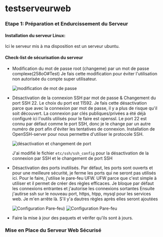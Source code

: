# testserveurweb

### Etape 1: Préparation et Endurcissement du Serveur

#### Installation du serveur Linux:
Ici le serveur mis à ma disposition est un serveur ubuntu.

#### Check-list de sécurisation du serveur
- Modification du mot de passe root (changeme) par un mot de passe complexe(258oO#Test)
    Je fais cette modification pour éviter l'utilisation non autorisée du compte super utilisateur.
  
    ![modification de mot de passe](https://github.com/GrandNabil/testserveurweb/assets/99473954/b3650936-2e92-4205-8717-c2171d2a194a)
  
- Désactivation de la connexion SSH par mot de passe & Changement du port SSH 22. Le choix du port est 11592.
  Je fais cette désactivation parce que avec la connexion par mot de passe, il y a plus de risque qu'il soit découvert.
  La connexion par clés publiques/privées a été déjà configuré  ici l'outils utilisés pour le faire est openssl.
  Le port 22 est connu par défaut comme le port SSH, donc je le change par un autre numéro de port afin d'éviter les tentatives de connexion.
  Installation de OpenSSH-server pour nous permettre d'utiliser le protocole SSH.
  
     ![désactivation et changement de port](https://github.com/GrandNabil/testserveurweb/assets/99473954/85d86fde-d988-46ec-8fbf-d5301e1dacbc)

  J'ai modifié le fichier `etc/ssh/ssh_config` pour la désactivation de la connexion par SSH et le changement de port SSH

- Désactivation des ports inutilisés.
  Par défaut, les ports sont ouverts et pour une meilleure sécurité, je ferme les ports qui ne seront pas utilisés ici.
  Pour le faire, j'utilise le pare-feu UFW. UFW parce que c'est simple à utiliser et il permet de créer des règles efficaces.
  Je bloque par défaut les connexions entrantes et j'autorise les connexions sortantes
  Ensuite j'autirse ssh sur le nouveau port, https, htpp, mysql pour les services web. Je m'en arrête là. S'il y'a dautres règles après elles seront ajoutées

  
    ![Configuration Pare-feu)](https://github.com/GrandNabil/testserveurweb/assets/99473954/48e71a38-a59b-4159-8ae6-15930ae6ec59)
    ![Configuration Pare-feu](https://github.com/GrandNabil/testserveurweb/assets/99473954/3e1cde96-6001-45ad-bb5f-bcc900c241be)


- Faire la mise à jour des paquets et vérifer qu'ils sont à jours. 

### Mise en Place du Serveur Web Sécurisé

  
